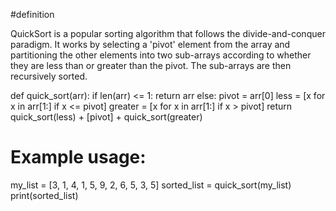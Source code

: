 #definition

QuickSort is a popular sorting algorithm that follows the divide-and-conquer paradigm. It works by selecting a 'pivot' element from the array and partitioning the other elements into two sub-arrays according to whether they are less than or greater than the pivot. The sub-arrays are then recursively sorted.


def quick_sort(arr):
    if len(arr) <= 1:
        return arr
    else:
        pivot = arr[0]
        less = [x for x in arr[1:] if x <= pivot]
        greater = [x for x in arr[1:] if x > pivot]
        return quick_sort(less) + [pivot] + quick_sort(greater)

# Example usage:
my_list = [3, 1, 4, 1, 5, 9, 2, 6, 5, 3, 5]
sorted_list = quick_sort(my_list)
print(sorted_list)
